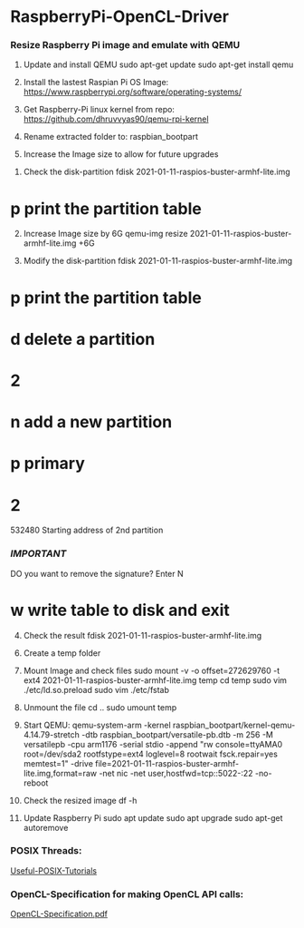 # RaspberryPi-OpenCL-Driver


### Resize Raspberry Pi image and emulate with QEMU

1. Update and install QEMU
sudo apt-get update
sudo apt-get install qemu

2. Install the lastest Raspian Pi OS Image:
https://www.raspberrypi.org/software/operating-systems/

3. Get Raspberry-Pi linux kernel from repo:
https://github.com/dhruvvyas90/qemu-rpi-kernel

4. Rename extracted folder to:
raspbian_bootpart

5. Increase the Image size to allow for future upgrades

1) Check the disk-partition
fdisk 2021-01-11-raspios-buster-armhf-lite.img
# p   print the partition table

2) Increase Image size by 6G
qemu-img resize 2021-01-11-raspios-buster-armhf-lite.img +6G

3) Modify the disk-partition
fdisk 2021-01-11-raspios-buster-armhf-lite.img
# p   print the partition table
# d   delete a partition
# 2
# n   add a new partition
# p   primary
# 2

532480  Starting address of 2nd partition

### ***IMPORTANT***

DO you want to remove the signature?
Enter N

# w   write table to disk and exit

4) Check the result
fdisk 2021-01-11-raspios-buster-armhf-lite.img

6. Create a temp folder

7. Mount Image and check files
sudo mount -v -o offset=272629760 -t ext4 2021-01-11-raspios-buster-armhf-lite.img temp
cd temp
sudo vim ./etc/ld.so.preload
sudo vim ./etc/fstab

8. Unmount the file
cd ..
sudo umount temp


9. Start QEMU:
qemu-system-arm -kernel raspbian_bootpart/kernel-qemu-4.14.79-stretch -dtb raspbian_bootpart/versatile-pb.dtb -m 256 -M versatilepb -cpu arm1176 -serial stdio -append "rw console=ttyAMA0 root=/dev/sda2 rootfstype=ext4  loglevel=8 rootwait fsck.repair=yes memtest=1" -drive file=2021-01-11-raspios-buster-armhf-lite.img,format=raw -net nic -net user,hostfwd=tcp::5022-:22 -no-reboot


10. Check the resized image
df -h

11. Update Raspberry Pi
sudo apt update
sudo apt upgrade
sudo apt-get autoremove


### POSIX Threads:
[Useful-POSIX-Tutorials](https://computing.llnl.gov/tutorials/pthreads/)

### OpenCL-Specification for making OpenCL API calls:
[OpenCL-Specification.pdf](https://www.khronos.org/registry/OpenCL/specs/opencl-1.2.pdf)
